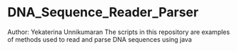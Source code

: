 # DNA_Sequence_Reader_Parser
Author: Yekaterina Unnikumaran
The scripts in this repository are examples of methods used to read and parse DNA sequences using java
